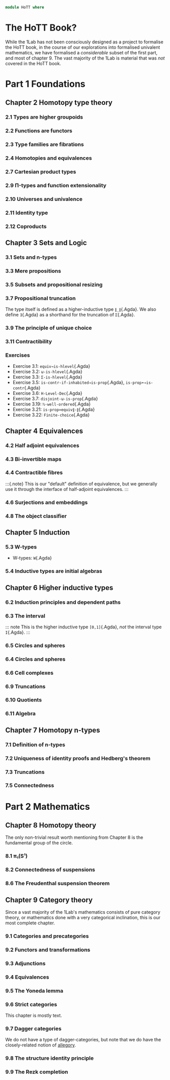 <!--
```agda
open import 1Lab.HLevel.Retracts
open import 1Lab.HIT.Truncation
open import 1Lab.HLevel

open import Data.Wellfounded.W
open import Data.Nat
open import Data.Dec
open import Data.Sum
open import Data.Fin
```
-->

```agda
module HoTT where
```

# The HoTT Book?

While the 1Lab has not been consciously designed as a project to
formalise the HoTT book, in the course of our explorations into
formalised univalent mathematics, we have formalised a _considerable_
subset of the first part, and most of chapter 9. The vast majority of
the 1Lab is material that was _not_ covered in the HoTT book.

# Part 1 Foundations

## Chapter 2 Homotopy type theory

### 2.1 Types are higher groupoids

### 2.2 Functions are functors

### 2.3 Type families are fibrations

### 2.4 Homotopies and equivalences

### 2.7 Cartesian product types

### 2.9 Π-types and function extensionality

### 2.10 Universes and univalence

### 2.11 Identity type

### 2.12 Coproducts

## Chapter 3 Sets and Logic

### 3.1 Sets and n-types

### 3.3 Mere propositions

### 3.5 Subsets and propositional resizing

### 3.7 Propositional truncation

<!--
```agda
_ = ∥_∥
_ = ∃
```
-->

The type itself is defined as a higher-inductive type `∥_∥`{.Agda}. We
also define `∃`{.Agda} as a shorthand for the truncation of `Σ`{.Agda}.

### 3.9 The principle of unique choice

### 3.11 Contractibility

### Exercises

<!--
```agda
_ = equiv→is-hlevel
_ = ⊎-is-hlevel
_ = Σ-is-hlevel
_ = is-contr-if-inhabited→is-prop
_ = is-prop∙→is-contr
_ = H-Level-Dec
_ = disjoint-⊎-is-prop
_ = ℕ-well-ordered
_ = is-prop≃equiv∥-∥
_ = Finite-choice
```
-->

* Exercise 3.1: `equiv→is-hlevel`{.Agda}
* Exercise 3.2: `⊎-is-hlevel`{.Agda}
* Exercise 3.3: `Σ-is-hlevel`{.Agda}
* Exercise 3.5: `is-contr-if-inhabited→is-prop`{.Agda}, `is-prop∙→is-contr`{.Agda}
* Exercise 3.6: `H-Level-Dec`{.Agda}
* Exercise 3.7: `disjoint-⊎-is-prop`{.Agda}
* Exercise 3.19: `ℕ-well-ordered`{.Agda}
* Exercise 3.21: `is-prop≃equiv∥-∥`{.Agda}
* Exercise 3.22: `Finite-choice`{.Agda}

## Chapter 4 Equivalences

### 4.2 Half adjoint equivalences

### 4.3 Bi-invertible maps

### 4.4 Contractible fibres

:::{.note}
This is our "default" definition of equivalence, but we
generally use it through the interface of half-adjoint equivalences.
:::

### 4.6 Surjections and embeddings

### 4.8 The object classifier

## Chapter 5 Induction

<!--
```agda
_ = W
```
-->

### 5.3 W-types

* W-types: `W`{.Agda}

### 5.4 Inductive types are initial algebras

## Chapter 6 Higher inductive types

### 6.2 Induction principles and dependent paths

### 6.3 The interval

::: note
This is the higher inductive type `[0,1]`{.Agda}, _not_ the interval type
`I`{.Agda}.
:::

### 6.5 Circles and spheres

### 6.4 Circles and spheres

### 6.6 Cell complexes

### 6.9 Truncations

### 6.10 Quotients

### 6.11 Algebra

## Chapter 7 Homotopy n-types

### 7.1 Definition of n-types

### 7.2 Uniqueness of identity proofs and Hedberg's theorem

### 7.3 Truncations

### 7.5 Connectedness

# Part 2 Mathematics

## Chapter 8 Homotopy theory

The only non-trivial result worth mentioning from Chapter 8 is the
fundamental group of the circle.

### 8.1 π₁(S¹)

### 8.2 Connectedness of suspensions

### 8.6 The Freudenthal suspension theorem

## Chapter 9 Category theory

Since a vast majority of the 1Lab's mathematics consists of pure
category theory, or mathematics done with a very categorical
inclination, this is our most complete chapter.

### 9.1 Categories and precategories

### 9.2 Functors and transformations

### 9.3 Adjunctions

### 9.4 Equivalences

### 9.5 The Yoneda lemma

### 9.6 Strict categories

This chapter is mostly text.

### 9.7 Dagger categories

We do not have a type of dagger-categories, but note that we do have the
closely-related notion of [allegory].

[allegory]: Cat.Allegory.Base.html

### 9.8 The structure identity principle

### 9.9 The Rezk completion
